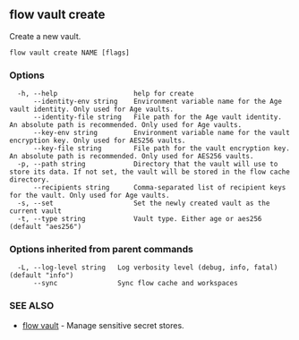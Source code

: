 ## flow vault create

Create a new vault.

```
flow vault create NAME [flags]
```

### Options

```
  -h, --help                   help for create
      --identity-env string    Environment variable name for the Age vault identity. Only used for Age vaults.
      --identity-file string   File path for the Age vault identity. An absolute path is recommended. Only used for Age vaults.
      --key-env string         Environment variable name for the vault encryption key. Only used for AES256 vaults.
      --key-file string        File path for the vault encryption key. An absolute path is recommended. Only used for AES256 vaults.
  -p, --path string            Directory that the vault will use to store its data. If not set, the vault will be stored in the flow cache directory.
      --recipients string      Comma-separated list of recipient keys for the vault. Only used for Age vaults.
  -s, --set                    Set the newly created vault as the current vault
  -t, --type string            Vault type. Either age or aes256 (default "aes256")
```

### Options inherited from parent commands

```
  -L, --log-level string   Log verbosity level (debug, info, fatal) (default "info")
      --sync               Sync flow cache and workspaces
```

### SEE ALSO

* [flow vault](flow_vault.md)	 - Manage sensitive secret stores.

